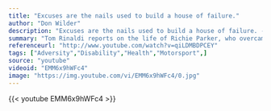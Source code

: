 ```yaml
---
title: "Excuses are the nails used to build a house of failure."
author: "Don Wilder"
description: "Excuses are the nails used to build a house of failure. - Don Wilder quotes from GetInspired365.com"
summary: "Tom Rinaldi reports on the life of Richie Parker, who overcame being born without arms to become a chassis and body component designer for Hendrick Motorsports."
referenceurl: "http://www.youtube.com/watch?v=qiLDMBDPCEY"
tags: ["Adversity","Disability","Health","Motorsport",]
source: "youtube"
videoid: "EMM6x9hWFc4"
image: "https://img.youtube.com/vi/EMM6x9hWFc4/0.jpg"
---
```


{{< youtube EMM6x9hWFc4 >}}
